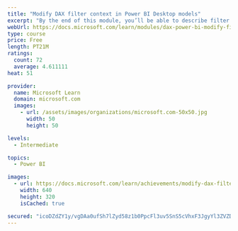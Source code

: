 ```yaml
---
title: "Modify DAX filter context in Power BI Desktop models"
excerpt: "By the end of this module, you’ll be able to describe filter context, which is used to evaluate measure formulas. You’ll then learn why some calculations need to modify filter context and that it can be achieved by using the CALCULATE function. Additionally, you’ll learn how to configure the CALCULATE function with filters and filter modifiers."
webUrl: https://docs.microsoft.com/learn/modules/dax-power-bi-modify-filter/
type: course
price: Free
length: PT21M
ratings:
  count: 72
  average: 4.611111
heat: 51

provider:
  name: Microsoft Learn
  domain: microsoft.com
  images:
    - url: /assets/images/organizations/microsoft.com-50x50.jpg
      width: 50
      height: 50

levels:
  - Intermediate

topics:
  - Power BI

images:
  - url: https://docs.microsoft.com/learn/achievements/modify-dax-filter-context-power-bi-desktop-social.png
    width: 640
    height: 320
    isCached: true

secured: "icoDZdZY1y/vgDAa0ufSh7lZyd58z1b0PpcFl3uv5SnS5cVhxF3JgyYl3ZVZD93NAj9Hf8SAe8Gz8X8yeZSPGVra47nrf5xIElmkySaiHR0OJkOAGSeCwKpsCoUtCQl9S701AS2U4NWoADFbDeAnlygfjg1mGx3zAYFJvLXTwT5ecYFtDLh6HnSYhCcteckBVbhIq19v+wH1Ocfd/KEwklAQud/J7wLBgOZtEApStlwwvt6o5dTuB9+1mpr85U9HZ7SHfN+mNm8CrIOBsoX0CD2fTJzrTGOkALUvclVlrXmF29Fw84ZrUgroT6C47X8jrrIAUxcxjOY/kNCYKt40Xx4Jn5WMYR2SPtDGdhxf4qcHwuuVhPZNVDOzQK5RDm8kWxNa0xURDO5KF2YGAPy3NHXr3aq3DQ/2eh0LjYmXh4c=;285NTQrJ9DWWDF76zLMUxA=="
---
```


